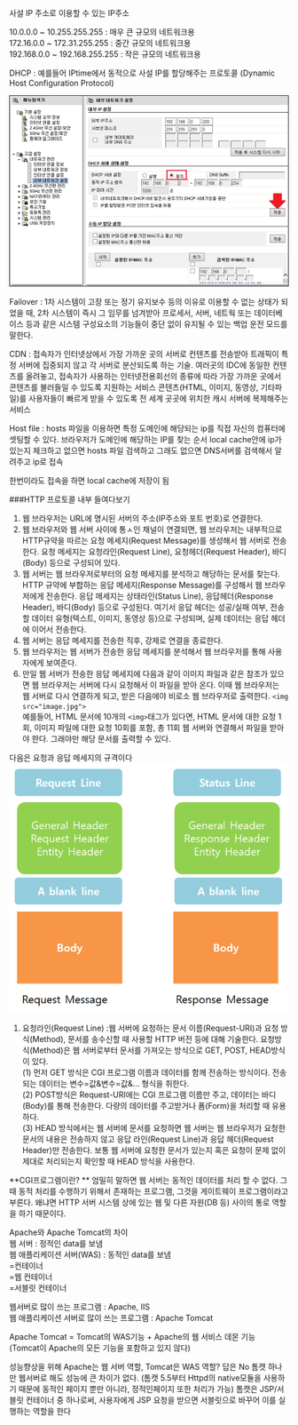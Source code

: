 사설 IP 주소로 이용할 수 있는 IP주소 

10.0.0.0 ~ 10.255.255.255 : 매우 큰 규모의 네트워크용</br>
172.16.0.0 ~ 172.31.255.255 : 중간 규모의 네트워크용 </br>
192.168.0.0 ~ 192.168.255.255 : 작은 규모의 네트워크용 </br>


DHCP : 예를들어 IPtime에서 동적으로 사설 IP를 할당해주는 프로토콜 (Dynamic Host Configuration Protocol)

![](dhcp.png)

Failover : 1차 시스템이 고장 또는 정기 유지보수 등의 이유로 이용할 수 없는 상태가 되었을 때, 2차 시스템이 즉시 그 임무를 넘겨받아 프로세서, 서버, 네트웍 또는 데이터베이스 등과 같은 시스템 구성요소의 기능들이 중단 없이 유지될 수 있는 백업 운전 모드를 말한다.

CDN : 접속자가 인터넷상에서 가장 가까운 곳의 서버로 컨텐츠를 전송받아 트래픽이 특정 서버에 집중되지 않고 각 서버로 분산되도록 하는 기술. 
여러곳의 IDC에 동일한 컨텐츠를 올려놓고, 접속자가 사용하는 인터넷전용회선의 종류에 따라 가장 가까운 곳에서 콘텐츠를 불러들일 수 있도록 지원하는 서비스 
콘텐츠(HTML, 이미지, 동영상, 기타파일)를 사용자들이 빠르게 받을 수 있도록 전 세계 곳곳에 위치한 캐시 서버에 복제해주는 서비스 

Host file : hosts 파일을 이용하면 특정 도메인에 해당되는 ip를 직접 자신의 컴퓨터에 셋팅할 수 있다. 
브라우저가 도메인에 해당하는 IP를 찾는 순서 
local cache안에 ip가 있는지 체크하고 
없으면 hosts 파일 검색하고
그래도 없으면 DNS서버를 검색해서 알려주고 ip로 접속 
 
한번이라도 접속을 하면 local cache에 저장이 됨 

###HTTP 프로토콜 내부 들여다보기 

1. 웹 브라우저는 URL에 명시된 서버의 주소(IP주소와 포트 번호)로 연결한다. 
2. 웹 브라우저와 웹 서버 사이에 통ㅅ인 채널이 연결되면, 웹 브라우저는 내부적으로 HTTP규약을 따르는 요청 메세지(Request Message)를 생성해서 웹 서버로 전송한다. 요청 메세지는 요청라인(Request Line), 요청헤더(Request Header), 바디(Body) 등으로 구성되어 있다. 
3. 웹 서버는 웹 브라우저로부터의 요청 메세지를 분석하고 해당하는 문서를 찾는다. HTTP 규약에 부합하는 응답 메세지(Response Message)를 구성해서 웹 브라우저에게 전송한다. 응답 메세지는 상태라인(Status Line), 응답헤더(Response Header), 바디(Body) 등으로 구성된다. 여기서 응답 헤더는 성공/실패 여부, 전송할 데이터 유형(텍스트, 이미지, 동영상 등)으로 구성되며, 실제 데이터는 응답 헤더에 이어서 전송한다. 
4. 웹 서버는 응답 메세지를 전송한 직후, 강제로 연결을 종료한다. 
5. 웹 브라우저는 웹 서버가 전송한 응답 메세지를 분석해서 웹 브라우저를 통해 사용자에게 보여준다.
6. 만일 웹 서버가 전송한 응답 메세지에 다음과 같이 이미지 파일과 같은 참조가 있으면 웹 브라우저는 서버에 다시 요청해서 이 파일을 받아 온다. 이때 웹 브라우저는 웹 서버로 다시 연결하게 되고, 받은 다음에야 비로소 웹 브라우저로 출력한다. ```<img src="image.jpg">``` 
</br>예를들어, HTML 문서에 10개의 ``` <img> ```태그가 있다면, HTML 문서에 대한 요청 1회, 이미지 파일에 대한 요청 10회를 포함, 총 11회 웹 서버와 연결해서 파일을 받아야 한다. 그래야만 해당 문서를 출력할 수 있다. 

다음은 요청과 응답 메세지의 규격이다</br>
![](dddd.PNG)

1. 요청라인(Request Line) :웹 서버에 요청하는 문서 이름(Request-URI)과 요청 방식(Method), 문서를 송수신할 때 사용할 HTTP 버전 등에 대해 기술한다. 요청방식(Method)은 웹 서버로부터 문서를 가져오는 방식으로 GET, POST, HEAD방식이 있다. </br>
(1) 먼저 GET 방식은 CGI 프로그램 이름과 데이터를 함께 전송하는 방식이다. 전송되는 데이터는 변수=값&변수=값&... 형식을 취한다. </br>
(2) POST방식은 Request-URI에는 CGI 프로그램 이름만 주고, 데이터는 바디(Body)를 통해 전송한다. 다량의 데이터를 주고받거나 폼(Form)을 처리할 때 유용하다. </br>
(3) HEAD 방식에서는 웹 서버에 문서를 요청하면 웹 서버는 웹 브라우저가 요청한 문서의 내용은 전송하지 않고 응답 라인(Request Line)과 응답 헤더(Request Header)만 전송한다. 보통 웹 서버에 요청한 문서가 있는지 혹은 요청이 문제 없이 제대로 처리되는지 확인할 때 HEAD 방식을 사용한다.

**CGI프로그램이란? **
엄밀히 말하면 웹 서버는 동적인 데이터를 처리 할 수 없다. 그때 동적 처리를 수행하기 위해서 존재하는 프로그램, 그것을 게이트웨이 프로그램이라고 부른다. 왜냐면 HTTP 서버 시스템 상에 있는 웹 및 다른 자원(DB 등) 사이의 통로 역할을 하기 때문이다.

Apache와 Apache Tomcat의 차이</br>
웹 서버 : 정적인 data를 보냄</br>
웹 애플리케이션 서버(WAS) : 동적인 data를 보냄 </br>
=컨테이너</br>
=웹 컨테이너</br>
=서블릿 컨테이너 </br>

웹서버로 많이 쓰는 프로그램 : Apache, IIS </br>
웹 애플리케이션 서버로 많이 쓰는 프로그램 : Apache Tomcat</br>

Apache Tomcat = Tomcat의 WAS기능 + Apache의 웹 서비스 데몬 기능 </br>
(Tomcat이 Apache의 모든 기능을 포함하고 있지 않다)</br>

성능향상을 위해 Apache는 웹 서버 역할, Tomcat은 WAS 역할? 답은 No
톰캣 하나만 웹서버로 해도 성능에 큰 차이가 없다. (톰캣 5.5부터 Httpd의 native모듈을 사용하기 때문에 동적인 페이지 뿐만 아니라, 정적인페이지 또한 처리가 가능) 
톰캣은 JSP/서블릿 컨테이너 중 하나로써, 사용자에게 JSP 요청을 받으면 서블릿으로 바꾸어 이를 실행하는 역할을 한다 


